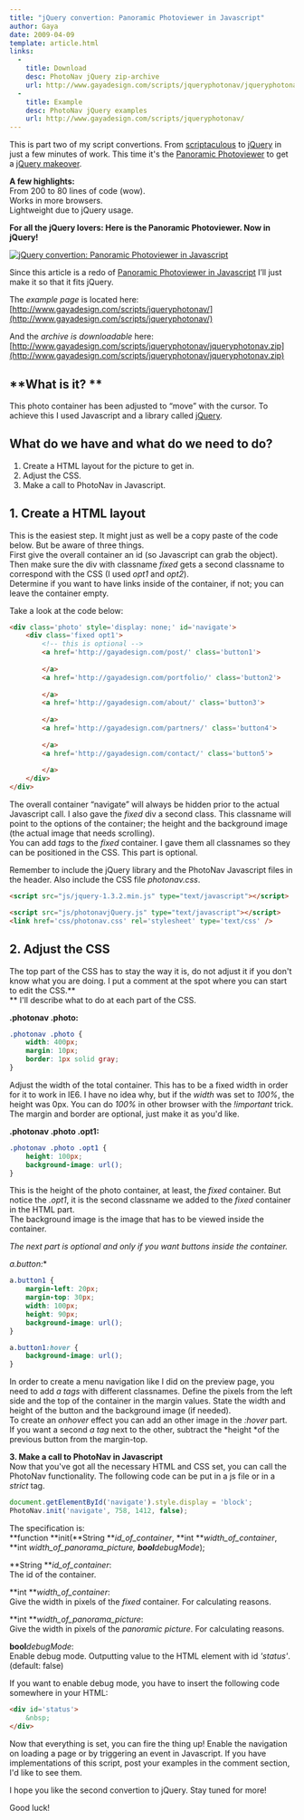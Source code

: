 ```yaml
---
title: "jQuery convertion: Panoramic Photoviewer in Javascript"
author: Gaya
date: 2009-04-09
template: article.html
links:
  -
    title: Download
    desc: PhotoNav jQuery zip-archive
    url: http://www.gayadesign.com/scripts/jqueryphotonav/jqueryphotonav.zip
  -
    title: Example
    desc: PhotoNav jQuery examples
    url: http://www.gayadesign.com/scripts/jqueryphotonav/
---
```

This is part two of my script convertions. From [scriptaculous](http://script.aculo.us/) to [jQuery](http://jquery.com) in just a few minutes of work. This time it's the [Panoramic Photoviewer](http://www.gayadesign.com/diy/panoramic-photoviewer-in-javascript/) to get a [jQuery makeover](http://www.gayadesign.com/diy/jquery-convertion-panoramic-photoviewer-in-javascript/).

**A few highlights:**  
 From 200 to 80 lines of code (wow).  
 Works in more browsers.  
 Lightweight due to jQuery usage.

**For all the jQuery lovers: Here is the Panoramic Photoviewer. Now in jQuery!**

[![jQuery convertion: Panoramic Photoviewer in Javascript](/articles/jquery-convertion-panoramic-photoviewer-in-javascript/jqueryphotonav.jpg "jQuery convertion: Panoramic Photoviewer in Javascript")](http://www.gayadesign.com/diy/jquery-convertion-panoramic-photoviewer-in-javascript/)

<span class="more"></span>

Since this article is a redo of [Panoramic Photoviewer in Javascript](http://www.gayadesign.com/diy/panoramic-photoviewer-in-javascript/) I’ll just make it so that it fits jQuery.

The *example page* is located here:  
[http://www.gayadesign.com/scripts/jqueryphotonav/](http://www.gayadesign.com/scripts/jqueryphotonav/)

And the *archive is downloadable* here:  
[http://www.gayadesign.com/scripts/jqueryphotonav/jqueryphotonav.zip](http://www.gayadesign.com/scripts/jqueryphotonav/jqueryphotonav.zip)

**What is it? **
----------------

This photo container has been adjusted to “move” with the cursor. To achieve this I used Javascript and a library called [jQuery](http://jQuery.com).

**What do we have and what do we need to do?**
----------------------------------------------

1. Create a HTML layout for the picture to get in.
2. Adjust the CSS.
3. Make a call to PhotoNav in Javascript.

**1. Create a HTML layout**
---------------------------

This is the easiest step. It might just as well be a copy paste of the code below. But be aware of three things.  
 First give the overall container an id (so Javascript can grab the object).  
 Then make sure the div with classname *fixed* gets a second classname to correspond with the CSS (I used *opt1* and *opt2*).  
 Determine if you want to have links inside of the container, if not; you can leave the container empty.

Take a look at the code below:


```html
<div class='photo' style='display: none;' id='navigate'>
    <div class='fixed opt1'>
        <!-- this is optional -->
        <a href='http://gayadesign.com/post/' class='button1'>
        
        </a>
        <a href='http://gayadesign.com/portfolio/' class='button2'>
        
        </a>
        <a href='http://gayadesign.com/about/' class='button3'>
        
        </a>
        <a href='http://gayadesign.com/partners/' class='button4'>
        
        </a>
        <a href='http://gayadesign.com/contact/' class='button5'>
        
        </a>
    </div>
</div>
```


The overall container “navigate” will always be hidden prior to the actual Javascript call. I also gave the *fixed* div a second class. This classname will point to the options of the container; the height and the background image (the actual image that needs scrolling).  
 You can add *<a> tags* to the *fixed* container. I gave them all classnames so they can be positioned in the CSS. This part is optional.

Remember to include the jQuery library and the PhotoNav Javascript files in the header. Also include the CSS file *photonav.css*.


```html
<script src="js/jquery-1.3.2.min.js" type="text/javascript"></script>

<script src="js/photonavjQuery.js" type="text/javascript"></script>
<link href='css/photonav.css' rel='stylesheet' type='text/css' />
```


**2. Adjust the CSS**
---------------------

The top part of the CSS has to stay the way it is, do not adjust it if you don't know what you are doing. I put a comment at the spot where you can start to edit the CSS.**  
** I'll describe what to do at each part of the CSS.

**.photonav .photo:**


```css
.photonav .photo {
    width: 400px;
    margin: 10px;
    border: 1px solid gray;
}
```


Adjust the width of the total container. This has to be a fixed width in order for it to work in IE6. I have no idea why, but if the *width* was set to *100%*, the height was 0px. You can do *100%* in other browser with the *!important* trick.  
 The margin and border are optional, just make it as you'd like.

**.photonav .photo .opt1:**


```css
.photonav .photo .opt1 {
    height: 100px;
    background-image: url();
}
```


This is the height of the photo container, at least, the *fixed* container. But notice the *.opt1*, it is the second classname we added to the *fixed* container in the HTML part.  
 The background image is the image that has to be viewed inside the container.

*The next part is optional and only if you want buttons inside the container.*

**a.button*:**


```css
a.button1 {
    margin-left: 20px;
    margin-top: 30px;
    width: 100px;
    height: 90px;
    background-image: url();
}

a.button1:hover {
    background-image: url();
}
```


In order to create a menu navigation like I did on the preview page, you need to add *a tags* with different classnames. Define the pixels from the left side and the top of the container in the margin values. State the width and height of the button and the background image (if needed).  
 To create an *onhover* effect you can add an other image in the *:hover* part.  
 If you want a second *a tag* next to the other, subtract the *height *of the previous button from the margin-top.

**3. Make a call to PhotoNav in Javascript**  
 Now that you've got all the necessary HTML and CSS set, you can call the PhotoNav functionality. The following code can be put in a js file or in a *strict* tag.


```javascript
document.getElementById('navigate').style.display = 'block';
PhotoNav.init('navigate', 758, 1412, false);
```


The specification is:  
**function **init(**String ***id_of_container*, **int ***width_of_container*, **int ***width_of_panorama_picture*, **bool***debugMode*);

**String ***id_of_container*:  
 The id of the container.

**int ***width_of_container*:  
 Give the width in pixels of the *fixed* container. For calculating reasons.

**int ***width_of_panorama_picture*:  
 Give the width in pixels of the <span style="font-style: italic;">panoramic </span>*picture*. For calculating reasons.

**bool***debugMode*:  
 Enable debug mode. Outputting value to the HTML element with id *'status'*. (default: false)

If you want to enable debug mode, you have to insert the following code somewhere in your HTML:


```html
<div id='status'>
    &nbsp;
</div>
```


Now that everything is set, you can fire the thing up! Enable the navigation on loading a page or by triggering an event in Javascript. If you have implementations of this script, post your examples in the comment section, I'd like to see them.

I hope you like the second convertion to jQuery. Stay tuned for more!

Good luck!
